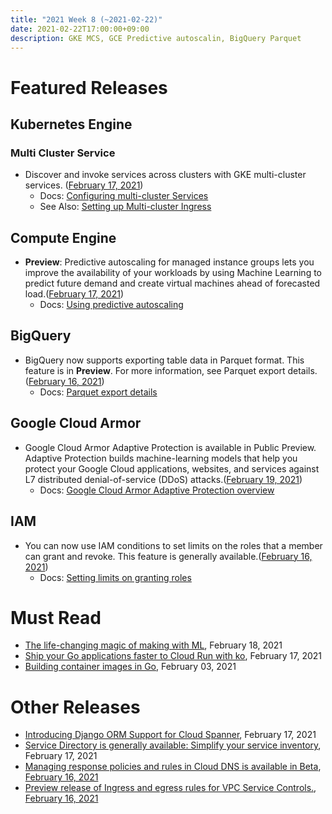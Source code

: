 ```yaml
---
title: "2021 Week 8 (~2021-02-22)"
date: 2021-02-22T17:00:00+09:00
description: GKE MCS, GCE Predictive autoscalin, BigQuery Parquet
---
```


# Featured Releases

## Kubernetes Engine
### Multi Cluster Service
- Discover and invoke services across clusters with GKE multi-cluster services. ([February 17, 2021](https://cloud.google.com/blog/products/containers-kubernetes/introducing-gke-multi-cluster-services))
    - Docs: [Configuring multi-cluster Services](https://cloud.google.com/kubernetes-engine/docs/how-to/multi-cluster-services)
    - See Also: [Setting up Multi-cluster Ingress](https://cloud.google.com/kubernetes-engine/docs/how-to/multi-cluster-ingress-setup)

## Compute Engine
- **Preview**: Predictive autoscaling for managed instance groups lets you improve the availability of your workloads by using Machine Learning to predict future demand and create virtual machines ahead of forecasted load.([February 17, 2021](https://cloud.google.com/release-notes#February_17_2021))
    - Docs: [Using predictive autoscaling](https://cloud.google.com/compute/docs/autoscaler/predictive-autoscaling)

## BigQuery
- BigQuery now supports exporting table data in Parquet format. This feature is in **Preview**. For more information, see Parquet export details.([February 16, 2021](https://cloud.google.com/release-notes#February_16_2021))
    - Docs: [Parquet export details](https://cloud.google.com/bigquery/docs/exporting-data#parquet_export_details)

## Google Cloud Armor
- Google Cloud Armor Adaptive Protection is available in Public Preview. Adaptive Protection builds machine-learning models that help you protect your Google Cloud applications, websites, and services against L7 distributed denial-of-service (DDoS) attacks.([February 19, 2021](https://cloud.google.com/release-notes#February_19_2021))
    - Docs: [Google Cloud Armor Adaptive Protection overview](https://cloud.google.com/armor/docs/adaptive-protection-overview)

## IAM
- You can now use IAM conditions to set limits on the roles that a member can grant and revoke. This feature is generally available.([February 16, 2021](https://cloud.google.com/release-notes#February_16_2021))
    - Docs: [Setting limits on granting roles](https://cloud.google.com/iam/docs/setting-limits-on-granting-roles)

# Must Read
- [The life-changing magic of making with ML](https://cloud.google.com/blog/topics/developers-practitioners/life-changing-magic-making-ml), February 18, 2021
- [Ship your Go applications faster to Cloud Run with ko](https://cloud.google.com/blog/topics/developers-practitioners/ship-your-go-applications-faster-cloud-run-ko), February 17, 2021
- [Building container images in Go](https://ahmet.im/blog/building-container-images-in-go/), February 03, 2021

# Other Releases
- [Introducing Django ORM Support for Cloud Spanner](https://cloud.google.com/blog/topics/developers-practitioners/introducing-django-cloud-spanner-database), February 17, 2021
- [Service Directory is generally available: Simplify your service inventory](https://cloud.google.com/blog/products/networking/service-directory-is-ga-and-adds-automatic-service-registration), February 17, 2021
- [Managing response policies and rules in Cloud DNS is available in Beta](https://cloud.google.com/dns/docs/zones/creating-response-policies), [February 16, 2021](https://cloud.google.com/release-notes#February_16_2021)
- [Preview release of Ingress and egress rules for VPC Service Controls.](https://cloud.google.com/vpc-service-controls/docs/ingress-egress-rules), [February 16, 2021](https://cloud.google.com/release-notes#February_16_2021)
